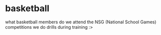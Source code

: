 # basketball
what basketball members do
we attend the NSG (National School Games) competitions 
we do drills during training
:>

